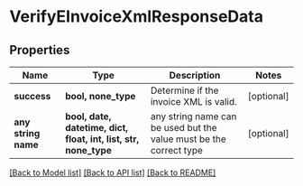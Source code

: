 # VerifyEInvoiceXmlResponseData


## Properties
Name | Type | Description | Notes
------------ | ------------- | ------------- | -------------
**success** | **bool, none_type** | Determine if the invoice XML is valid. | [optional] 
**any string name** | **bool, date, datetime, dict, float, int, list, str, none_type** | any string name can be used but the value must be the correct type | [optional]

[[Back to Model list]](../README.md#documentation-for-models) [[Back to API list]](../README.md#documentation-for-api-endpoints) [[Back to README]](../README.md)


